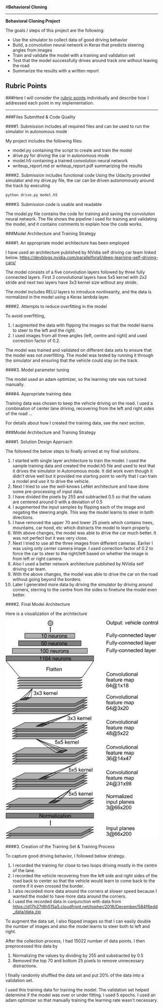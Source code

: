 #**Behavioral Cloning** 

---

**Behavioral Cloning Project**

The goals / steps of this project are the following:
* Use the simulator to collect data of good driving behavior
* Build, a convolution neural network in Keras that predicts steering angles from images
* Train and validate the model with a training and validation set
* Test that the model successfully drives around track one without leaving the road
* Summarize the results with a written report


[//]: # (Image References)
[network]: ./examples/network.png "Network architecture"
[image1]: ./examples/placeholder.png "Model Visualization"
[image2]: ./examples/placeholder.png "Grayscaling"
[image3]: ./examples/placeholder_small.png "Recovery Image"
[image4]: ./examples/placeholder_small.png "Recovery Image"
[image5]: ./examples/placeholder_small.png "Recovery Image"
[image6]: ./examples/placeholder_small.png "Normal Image"
[image7]: ./examples/placeholder_small.png "Flipped Image"

## Rubric Points
###Here I will consider the [rubric points](https://review.udacity.com/#!/rubrics/432/view) individually and describe how I addressed each point in my implementation.  

---
###Files Submitted & Code Quality

####1. Submission includes all required files and can be used to run the simulator in autonomous mode

My project includes the following files:
* model.py containing the script to create and train the model
* drive.py for driving the car in autonomous mode
* model.h5 containing a trained convolution neural network 
* writeup_report.md or writeup_report.pdf summarizing the results

####2. Submission includes functional code
Using the Udacity provided simulator and my drive.py file, the car can be driven autonomously around the track by executing 
```sh
python drive.py model.h5
```

####3. Submission code is usable and readable

The model.py file contains the code for training and saving the convolution neural network. The file shows the pipeline I used for training and validating the model, and it contains comments to explain how the code works.

###Model Architecture and Training Strategy

####1. An appropriate model architecture has been employed

I have used an architecture published by NVidia self driving car team linked below.
https://devblogs.nvidia.com/parallelforall/deep-learning-self-driving-cars/

The model consists of a five convolution layers followed by three fully connected layers. First 3 convolutional layers have 5x5 kernel with 2x2 stride and next two layers have 3x3 kernel size without any stride.

The model includes RELU layers to introduce nonlinearity, and the data is normalized in the model using a Keras lambda layer. 

####2. Attempts to reduce overfitting in the model

To avoid overfitting, 
1. I augmented the data with flipping the images so that the model learns to steer to the left and the right.
2. I used images from all three angles (left, centre and right) and used correction factor of 0.2.

The model was trained and validated on different data sets to ensure that the model was not overfitting. The model was tested by running it through the simulator and ensuring that the vehicle could stay on the track.

####3. Model parameter tuning

The model used an adam optimizer, so the learning rate was not tuned manually.

####4. Appropriate training data

Training data was chosen to keep the vehicle driving on the road. I used a combination of center lane driving, recovering from the left and right sides of the road ... 

For details about how I created the training data, see the next section. 

###Model Architecture and Training Strategy

####1. Solution Design Approach

The followed the below steps to finally arrived at my final solutions.

1. I started with single layer architecture to train the model. I used the sample training data and created the model.h5 file and used to test that it drives the simulator in Autonomous mode. It did work even though it didn't drive well but it provided me starting point to verify that I can train a model and use it to drive the vehicle.
2. Next I tried to use the well-knows LeNet architecture and have done some pre-processing of input data.
3. I have divided the pixels by 255 and subtracted 0.5 so that the values are centered around 0 with a deviation of 0.5
4. I augemented the input samples by flipping each of the image and negating the steering angle. This way the model learns to steer in both directions.
5. I have removed the upper 70 and lower 25 pixels which contains trees, mountains, car hood, etc which distracts the model to learn properly.
6. With above changes, the model was able to drive the car much better. It was not perfect but it was very close.
7. Next I tried to use all the three images from different cameras. Earlier I was using only center camera image. I used correction factor of 0.2 to force the car to steer to the right/left based on whether the image is from left or right camera.
8. Also I used a better network architecture published by NVidia self driving car team.
9. With the above changes, the model was able to drive the car on the road without going beyond the borders.
10. Later I generated more data by driving the simulator by driving around corners, sterring to the centre from the sides to finetune the model even better.

####2. Final Model Architecture

Here is a visualization of the architecture 

![alt text][network]

####3. Creation of the Training Set & Training Process

To capture good driving behavior, I followed below strategy.

1. I recorded the training for close to two loops driving mostly in the centre of the lane.
2. I recorded the vehicle recovering from the left side and right sides of the road back to center so that the vehicle would learn to come back to the centre if it even crossed the border.
3. I also recorded more data around the corners at slower speed because I wanted the model to have more data around the corners.
4. I used the recorded data in conjunction with data from https://d17h27t6h515a5.cloudfront.net/topher/2016/December/584f6edd_data/data.zip

To augment the data sat, I also flipped images so that I can easily double the number of images and also the model learns to steer both to left and right.

After the collection process, I had 15022 number of data points. I then preprocessed this data by
1. Normalizing the values by dividing by 255 and substracted by 0.5
2. Removed the top 70 and bottom 25 pixels to remove unnecessary distractions.

I finally randomly shuffled the data set and put 20% of the data into a validation set. 

I used this training data for training the model. The validation set helped determine if the model was over or under fitting. I used 5 epochs. I used an adam optimizer so that manually training the learning rate wasn't necessary.
